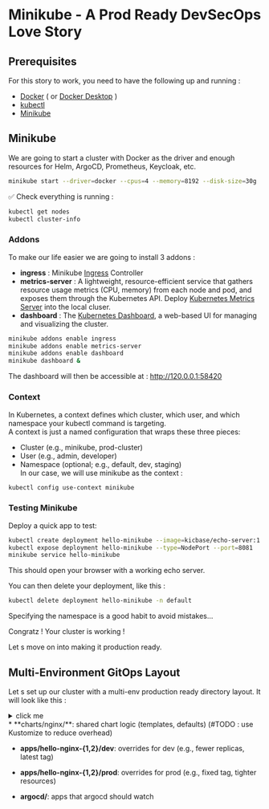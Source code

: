 # Minikube - A Prod Ready DevSecOps Love Story

## Prerequisites

For this story to work, you need to have the following up and running :
* [Docker](https://docs.docker.com/engine/install/) ( or [Docker Desktop](https://www.docker.com/products/docker-desktop/) )
* [kubectl](https://kubernetes.io/docs/tasks/tools/#kubectl)
* [Minikube](https://minikube.sigs.k8s.io/docs/start/?arch=%2Fwindows%2Fx86-64%2Fstable%2F.exe+download)

## Minikube
We are going to start a cluster with Docker as the driver and enough resources for Helm, ArgoCD, Prometheus, Keycloak, etc.
```bash
minikube start --driver=docker --cpus=4 --memory=8192 --disk-size=30g
```
✅ Check everything is running :
```bash
kubectl get nodes
kubectl cluster-info
```

### Addons
To make our life easier we are going to install 3 addons :  
* **ingress** : Minikube [Ingress](## "In Kubernetes, an Ingress is a resource that manages external access to services, typically HTTP/HTTPS routes. It allows you to: Route traffic based on hostnames (e.g., app.local), Use path-based routing (e.g., /api, /dashboard), Terminate TLS (HTTPS)") Controller  
* **metrics-server** : A lightweight, resource-efficient service that gathers resource usage metrics (CPU, memory) from each node and pod, and exposes them through the Kubernetes API. Deploy [Kubernetes Metrics Server](https://github.com/kubernetes-sigs/metrics-server) into the local cluser. 
* **dashboard** : The [Kubernetes Dashboard](## "Provides a convenient graphical interface to inspect cluster resources (pods, deployments, services, etc.), view logs and events, scale deployments, edit YAML manifests directly in the browser, apply changes, restart pods, etc."), a web-based UI for managing and visualizing the cluster.

```bash
minikube addons enable ingress
minikube addons enable metrics-server
minikube addons enable dashboard
minikube dashboard &
```
The dashboard will then be accessible at : http://120.0.0.1:58420

### Context
In Kubernetes, a context defines which cluster, which user, and which namespace your kubectl command is targeting.  
A context is just a named configuration that wraps these three pieces:  
* Cluster (e.g., minikube, prod-cluster)  
* User (e.g., admin, developer)  
* Namespace (optional; e.g., default, dev, staging)  
In our case, we will use minikube as the context :
```bash
kubectl config use-context minikube
```

### Testing Minikube
Deploy a quick app to test:
```bash
kubectl create deployment hello-minikube --image=kicbase/echo-server:1.0
kubectl expose deployment hello-minikube --type=NodePort --port=8081
minikube service hello-minikube
```

This should open your browser with a working echo server. 

You can then delete your deployment, like this :
```bash
kubectl delete deployment hello-minikube -n default 
```
Specifying the namespace is a good habit to avoid mistakes...

Congratz ! Your cluster is working !

Let s move on into making it production ready.

## Multi-Environment GitOps Layout
Let s set up our cluster with a multi-env production ready directory layout. It will look like this :
<details>

<summary>click me</summary>
```bash
gitops-repo/
├── .gitignore
├── .github/
│   └── workflows/
│       └── ci-cd.yaml
├── apps/
│   ├── hello-nginx-1/
│   │   ├── dev/
│   │   │   ├── templates
│   │   │   │   ├── _helpers.tpl
│   │   │   │   ├── deployment.yaml
│   │   │   │   └── service.yaml
│   │   │   ├── values.yaml
│   │   │   └── Chart.yaml
│   │   ├── staging/
│   │   │   ├── templates
│   │   │   │   ├── _helpers.tpl
│   │   │   │   ├── deployment.yaml
│   │   │   │   └── service.yaml
│   │   │   ├── values.yaml
│   │   │   └── Chart.yaml
│   │   ├── prod/
│   │   │   ├── templates
│   │   │   │   ├── _helpers.tpl
│   │   │   │   ├── deployment.yaml
│   │   │   │   └── service.yaml
│   │   │   ├── values.yaml
│   │   │   └── Chart.yaml
│   └── hello-nginx-2/
│       ├── dev/
│       │   ├── templates
│       │   │   ├── _helpers.tpl
│       │   │   ├── deployment.yaml
│       │   │   └── service.yaml
│       │   ├── values.yaml
│       │   └── Chart.yaml
│       ├── staging/
│       │   ├── templates
│       │   │   ├── _helpers.tpl
│       │   │   ├── deployment.yaml
│       │   │   └── service.yaml
│       │   ├── values.yaml
│       │   └── Chart.yaml
│       ├── prod/
│       │   ├── templates
│       │   │   ├── _helpers.tpl
│       │   │   ├── deployment.yaml
│       │   │   └── service.yaml
│       │   ├── values.yaml
│       │   └── Chart.yaml
├── charts/
│   └── nginx/
│       ├── templates/                  # templates present in every app/namespace 
│       │   ├── _helpers.tpl
│       │   ├── deployment.yaml
│       │   └── service.yaml
│       ├── values.yaml                 # default values if not override locally
│       └── Charts.yaml
└── argocd/                             # apps that are being monitored by argocd
    ├── hello-nginx-1-dev.yaml
    ├── hello-nginx-1-staging.yaml
    ├── hello-nginx-1-prod.yaml
    ├── hello-nginx-2-dev.yaml
    ├── hello-nginx-2-staging.yaml
    └── hello-nginx-2-prod.yaml
```
</details>
* **charts/nginx/**: shared chart logic (templates, defaults) (#TODO : use Kustomize to reduce overhead)

* **apps/hello-nginx-{1,2}/dev**: overrides for dev (e.g., fewer replicas, latest tag)

* **apps/hello-nginx-{1,2}/prod**: overrides for prod (e.g., fixed tag, tighter resources)

* **argocd/**: apps that argocd should watch